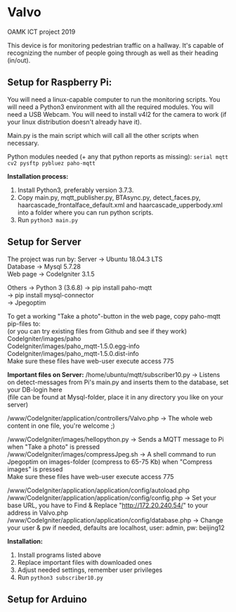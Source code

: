 # Valvo
OAMK ICT project 2019

This device is for monitoring pedestrian traffic on a hallway. It's capable of recognizing the number of people going through as well as their heading (in/out).



## Setup for Raspberry Pi:
You will need a linux-capable computer to run the monitoring scripts.
You will need a Python3 environment with all the required modules.
You will need a USB Webcam.
You will need to install v4l2 for the camera to work (if your linux distribution doesn't already have it).

Main.py is the main script which will call all the other scripts when necessary.

Python modules needed (+ any that python reports as missing):
`serial mqtt cv2 pysftp pybluez paho-mqtt`

**Installation process:**
1) Install Python3, preferably version 3.7.3.
2) Copy main.py, mqtt_publisher.py, BTAsync.py, detect_faces.py,
haarcascade_frontalface_default.xml and haarcascade_upperbody.xml 
into a folder where you can run python scripts.
3) Run `python3 main.py`


## Setup for Server
The project was run by: 
Server -> Ubuntu 18.04.3 LTS  
Database -> Mysql 5.7.28  
Web page -> CodeIgniter 3.1.5  

Others -> Python 3 (3.6.8)  -> pip install paho-mqtt  
                            -> pip install mysql-connector    
       -> Jpegoptim  

To get a working "Take a photo"-button in the web page, copy paho-mqtt pip-files to:  
(or you can try existing files from Github and see if they work)  
CodeIgniter/images/paho  
CodeIgniter/images/paho_mqtt-1.5.0.egg-info  
CodeIgniter/images/paho_mqtt-1.5.0.dist-info  
Make sure these files have web-user execute access 775  

**Important files on Server:**
/home/ubuntu/mqtt/subscriber10.py -> Listens on detect-messages from Pi's main.py and inserts them to the database, set your DB-login here  
(file can be found at Mysql-folder, place it in any directory you like on your server)  

/www/CodeIgniter/application/controllers/Valvo.php -> The whole web content in one file, you're welcome ;)  

/www/CodeIgniter/images/hellopython.py -> Sends a MQTT message to Pi when "Take a photo" is pressed  
/www/CodeIgniter/images/compressJpeg.sh -> A shell command to run Jpegoptim on images-folder (compress to 65-75 Kb) when "Compress images" is pressed  
Make sure these files have web-user execute access 775  

/www/CodeIgniter/application/application/config/autoload.php  
/www/CodeIgniter/application/application/config/config.php -> Set your base URL, you have to Find & Replace "http://172.20.240.54/" to your address in Valvo.php  
/www/CodeIgniter/application/application/config/database.php -> Change your user & pw if needed, defaults are localhost, user: admin, pw: beijing12  

**Installation:**
1) Install programs listed above
2) Replace important files with downloaded ones
3) Adjust needed settings, remember user privileges
4) Run `python3 subscriber10.py`

## Setup for Arduino

